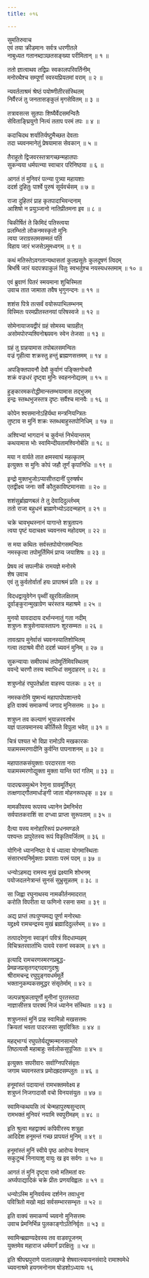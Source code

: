 ```yaml
---
title: ०१६

---
```

सुमतिरुवाच  
एवं तया क्रीडमानः सर्वत्र धरणीतले  
नाबुध्यत गतानब्दाञ्छतसङ्ख्या परीमितान् ॥ १ ॥


ततो ज्ञात्वाथव तद्विप्रः स्वकालपरिवर्तिनीम्  
मनोरथैश्च सम्पूर्णां स्वस्यप्रियतमां वराम् ॥ २ ॥


न्यवर्तताश्रमं श्रेष्ठं पयोष्णीतीरसंस्थितम्  
निर्वैरजं तु जनतासङ्कुलं मृगसेवितम् ॥ ३ ॥


तत्रावसत्स सुतपाः शिष्यैर्वेदसमन्वितैः  
सेविताङ्घ्रियुगो नित्यं तताप परमं तपः ॥ ४ ॥


कदाचिदथ शर्यातिर्यष्टुमैच्छत देवताः  
तदा च्यवनमानेतुं प्रेषयामास सेवकान् ॥ ५ ॥


तैराहूतो द्विजवरस्तत्रागच्छन्महातपाः  
सुकन्यया धर्मपत्न्या स्वाचार परिनिष्ठया ॥ ६ ॥


आगतं तं मुनिवरं पत्न्या पुत्र्या महायशाः  
ददर्श दुहितुः पार्श्वे पुरुषं सूर्यवर्चसम् ॥ ७ ॥


राजा दुहितरं प्राह कृतपादाभिवन्दनाम्  
आशिषो न प्रयुञ्जानो नातिप्रीतमना इव ॥ ८ ॥


चिकीर्षितं ते किमिदं पतिस्त्वया  
प्रलम्भितो लोकनमस्कृतो मुनिः  
त्वया जराग्रस्तमसम्मतं पतिं  
विहाय जारं भजसेऽमुमध्वगम् ॥ ९ ॥


कथं मतिस्तेऽवगतान्यथासतां कुलप्रसूतेः कुलदूषणं त्विदम्  
बिभर्षि जारं यदपत्रपाकुलं पितुः स्वभर्तुश्च नयस्यधस्तमाम् ॥ १० ॥


एवं ब्रुवाणं पितरं स्मयमाना शुचिस्मिता  
उवाच तात जामाता तवैष भृगुनन्दनः ॥ ११ ॥


शशंस पित्रे तत्सर्वं वयोरूपाभिलम्भनम्  
विस्मितः परमप्रीतस्तनयां परिषस्वजे ॥ १२ ॥


सोमेनायाजयद्वीरं ग्रहं सोमस्य चाग्रहीत्  
असोमपोरप्यश्विनोश्च्यवनः स्वेन तेजसा ॥ १३ ॥


ग्रहं तु ग्राहयामास तपोबलसमन्वितः  
वज्रं गृहीत्वा शक्रस्तु हन्तुं ब्राह्मणसत्तमम् ॥ १४ ॥


अपङ्क्तिपावनौ देवौ कुर्वाणं पङ्क्तिगोचरौ  
शक्रं वज्रधरं दृष्ट्वा मुनिः स्वहननोद्यतम् ॥ १५ ॥


हुङ्कारमकरोद्धीमान्स्तम्भयामास तद्भुजम्  
इन्द्रः स्तब्धभुजस्तत्र दृष्टः सर्वैश्च मानवैः ॥ १६ ॥


कोपेन श्वसमानोऽहिर्यथा मन्त्रनियन्त्रितः  
तुष्टाव स मुनिं शक्रः स्तब्धबाहुस्तपोनिधिम् ॥ १७ ॥


अश्विभ्यां भागदानं च कुर्वन्तं निर्भयान्तरम्  
कथयामास भोः स्वामिन्दीयतामश्विनोर्बलि ॥ १८ ॥


मया न वार्यते तात क्षमस्वाघं महत्कृतम्  
इत्युक्तः स मुनिः कोपं जहौ तूर्णं कृपानिधिः ॥ १९ ॥


इन्द्रो मुक्तभुजोऽप्यासीत्तदानीं पुरुषर्षभ  
एतद्वीक्ष्य जनाः सर्वे कौतुकाविष्टमानसाः ॥ २० ॥


शशंसुर्ब्राह्मणबलं ते तु देवादिदुर्ल्लभम्  
ततो राजा बहुधनं ब्राह्मणेभ्योऽददन्महान् ॥ २१ ॥


चक्रे चावभृथस्नानं यागान्ते शत्रुतापनः  
त्वया पृष्टं यदाचक्ष्व च्यवनस्य महोदयम् ॥ २२ ॥


स मया कथितः सर्वस्तपोयोगसमन्वितः  
नमस्कृत्वा तपोमूर्तिमिमं प्राप्य जयाशिषः ॥ २३ ॥


प्रेषय त्वं सपत्नीकं रामयज्ञे मनोरमे  
शेष उवाच  
एवं तु कुर्वतोर्वार्तां हयः प्रापाश्रमं प्रति ॥ २४ ॥


विदधद्वायुवेगेन पृथ्वीं खुरविलक्षिताम्  
दूर्वाङ्कुरान्मुखाग्रेण चरंस्तत्र महाश्रमे ॥ २५ ॥


मुनयो यावदादाय दर्भान्स्नातुं गता नदीम्  
शत्रुघ्नः शत्रुसेनायास्तापनः शूरसम्मतः ॥ २६ ॥


तावत्प्राप मुनेर्वासं च्यवनस्यातिशोभितम्  
गत्वा तदाश्रमे वीरो ददर्श च्यवनं मुनिम् ॥ २७ ॥


सुकन्यायाः समीपस्थं तपोमूर्तिमिवस्थितम्  
ववन्दे चरणौ तस्य स्वाभिधां समुदाहरन् ॥ २८ ॥


शत्रुघ्नोहं रघुपतेर्भ्राता वाहस्य पालकः ॥ २९ ॥


नमस्करोमि युष्मभ्यं महापापोपशान्तये  
इति वाक्यं समाकर्ण्य जगाद मुनिसत्तमः ॥ ३० ॥


शत्रुघ्न तव कल्याणं भूयान्नरवरर्षभ  
यज्ञं पालयमानस्य कीर्तिस्ते विपुला भवेत् ॥ ३१ ॥


चित्रं पश्यत भो विप्रा रामोऽपि मखकारकः  
यन्नामस्मरणादीनि कुर्वन्ति पापनाशनम् ॥ ३२ ॥


महापातकसंयुक्ताः परदाररता नराः  
यन्नामस्मरणोद्युक्ता मुक्ता यान्ति परां गतिम् ॥ ३३ ॥


पादपद्मसमुत्थेन रेणुना ग्रावमूर्तिभृत्  
तत्क्षणाद्गौतमार्धाङ्गी जाता मोहनरूपधृक् ॥ ३४ ॥


मामकीयस्य रूपस्य ध्यानेन प्रेमनिर्भरा  
सर्वपातकराशिं सा दग्ध्वा प्राप्ता सुरूपताम् ॥ ३५ ॥


दैत्या यस्य मनोहारिरूपं प्रधनमण्डले  
पश्यन्तः प्रापुरेतस्य रूपं विकृतिवर्जितम् ॥ ३६ ॥


योगिनो ध्याननिष्ठा ये यं ध्यात्वा योगमास्थिताः  
संसारभयनिर्मुक्ताः प्रयाताः परमं पदम् ॥ ३७ ॥


धन्योऽहमद्य रामस्य मुखं द्रक्ष्यामि शोभनम्  
पयोजदलनेत्रान्तं सुनसं सुभ्रुसून्नतम् ॥ ३८ ॥


सा जिह्वा रघुनाथस्य नामकीर्तनमादरात्  
करोति विपरीता या फणिनो रसना समा ॥ ३९ ॥


अद्य प्राप्तं तपःपुण्यमद्य पूर्णा मनोरथाः  
यद्द्रक्ष्ये रामचन्द्रस्य मुखं ब्रह्मादिदुर्ल्लभम् ॥ ४० ॥


तत्पादरेणुना स्वाङ्गं पवित्रं विदधाम्यहम्  
विचित्रतरवार्ताभिः पावये रसनां स्वकाम् ॥ ४१ ॥


इत्यादि रामचरणस्मरणप्रबुद्ध-  
प्रेमव्रजप्रसृतगद्गदवागुदश्रुः  
श्रीरामचन्द्र रघुपुङ्गवधर्ममूर्ते  
भक्तानुकम्पकसमुद्धर संसृतेर्माम् ॥ ४२ ॥


जल्पन्नश्रुकलापूर्णो मुनीनां पुरतस्तदा  
नाज्ञासीत्तत्र पारक्यं निजं ध्यानेन संस्थितः ॥ ४३ ॥


शत्रुघ्नस्तं मुनिं प्राह स्वामिन्नो मखसत्तमः  
क्रियतां भवता पादरजसा सुपवित्रितः ॥ ४४ ॥


महद्भाग्यं रघुपतेर्यद्युष्मन्मानसान्तरे  
तिष्ठत्यसौ महाबाहुः सर्वलोकसुपूजितः ॥ ४५ ॥


इत्युक्तः सपरीवारः सर्वाग्निपरिसंवृतः  
जगाम च्यवनस्तत्र प्रमोदह्रदसम्प्लुतः ॥ ४६ ॥


हनूमांस्तं पदायान्तं रामभक्तमवेक्ष्य ह  
शत्रुघ्नं निजगादासौ वचो विनयसंयुतः ॥ ४७ ॥


स्वामिन्कथयसि त्वं चेन्महापुरुषसुन्दरम्  
रामभक्तं मुनिवरं नयामि स्वपुरीमहम् ॥ ४८ ॥


इति श्रुत्वा महद्वाक्यं कपिवीरस्य शत्रुहा  
आदिदेश हनूमन्तं गच्छ प्रापयतं मुनिम् ॥ ४९ ॥


हनूमांस्तं मुनिं स्वीये पृष्ठ आरोप्य वेगवान्  
सकुटुम्बं निनायाशु वायुः ख इव सर्वगः ॥ ५० ॥


आगतं तं मुनिं दृष्ट्वा रामो मतिमतां वरः  
अर्घ्यपाद्यादिकं चक्रे प्रीतः प्रणयविह्वलः ॥ ५१ ॥


धन्योऽस्मि मुनिवर्यस्य दर्शनेन तवाधुना  
पवित्रितो मखो मह्यं सर्वसम्भारसम्भृतः ॥ ५२ ॥


इति वाक्यं समाकर्ण्य च्यवनो मुनिसत्तमः  
उवाच प्रेमनिर्भिन्न पुलकाङ्गोऽतिनिर्वृतः ॥ ५३ ॥


स्वामिन्ब्रह्मण्यदेवस्य तव वाडवपूजनम्  
युक्तमेव महाराज धर्ममार्गं प्ररक्षितुः ॥ ५४ ॥


इति श्रीपद्मपुराणे पातालखण्डे शेषवात्स्यायनसंवादे रामाश्वमेधे  
च्यवनाश्रमे हयगमनोनाम षोडशोऽध्यायः १६